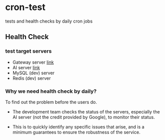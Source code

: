 # cron-test

tests and health checks by daily cron jobs

## Health Check

### test target servers

- Gateway server [link](https://github.com/rememVR-2024-SolutionChallenge/gateway-server/)
- AI server [link](https://github.com/rememVR-2024-SolutionChallenge/ai-server)
- MySQL (dev) server
- Redis (dev) server

### Why we need health check by daily?

To find out the problem before the users do.

- The development team checks the status of the servers, especially the AI server (not the credit provided by Google), to monitor their status.

- This is to quickly identify any specific issues that arise, and is a minimum guarantees to ensure the robustness of the service.
